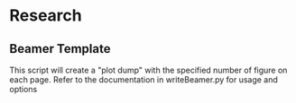 # Research
## Beamer Template
This script will create a "plot dump" with the specified number of figure on each page. Refer to the 
documentation in writeBeamer.py for usage and options
